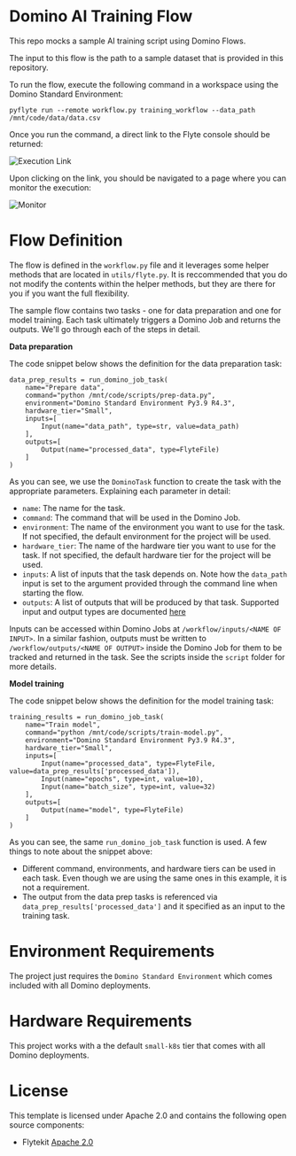 # Domino AI Training Flow

This repo mocks a sample AI training script using Domino Flows. 

The input to this flow is the path to a sample dataset that is provided in this repository.

To run the flow, execute the following command in a workspace using the Domino Standard Environment: 

```
pyflyte run --remote workflow.py training_workflow --data_path /mnt/code/data/data.csv
```

Once you run the command, a direct link to the Flyte console should be returned:

![Execution Link](https://github.com/dominodatalab/domino-ai-flows/blob/8256e3ce6aaffe4e37d962b996dd167a37020f57/screenshots/execution-link.png?raw=true)

Upon clicking on the link, you should be navigated to a page where you can monitor the execution:

![Monitor](https://github.com/dominodatalab/domino-ai-flows/blob/8256e3ce6aaffe4e37d962b996dd167a37020f57/screenshots/monitor.png?raw=true)

# Flow Definition

The flow is defined in the `workflow.py` file and it leverages some helper methods that are located in `utils/flyte.py`. It is reccommended that you do not modify the contents within the helper methods, but they are there for you if you want the full flexibility.

The sample flow contains two tasks - one for data preparation and one for model training. Each task ultimately triggers a Domino Job and returns the outputs. We'll go through each of the steps in detail.

**Data preparation**

The code snippet below shows the definition for the data preparation task:

```
data_prep_results = run_domino_job_task(
    name="Prepare data",
    command="python /mnt/code/scripts/prep-data.py",
    environment="Domino Standard Environment Py3.9 R4.3",
    hardware_tier="Small",
    inputs=[
        Input(name="data_path", type=str, value=data_path)
    ],
    outputs=[
        Output(name="processed_data", type=FlyteFile)
    ]
)
```

As you can see, we use the `DominoTask` function to create the task with the appropriate parameters. Explaining each parameter in detail:

- `name`: The name for the task.
- `command`: The command that will be used in the Domino Job.
- `environment`: The name of the environment you want to use for the task. If not specified, the default environment for the project will be used.
- `hardware_tier`: The name of the hardware tier you want to use for the task. If not specified, the default hardware tier for the project will be used.
- `inputs`: A list of inputs that the task depends on. Note how the `data_path` input is set to the argument provided through the command line when starting the flow.
- `outputs`: A list of outputs that will be produced by that task. Supported input and output types are documented [here](https://docs.flyte.org/en/latest/user_guide/data_types_and_io/index.html)

Inputs can be accessed within Domino Jobs at `/workflow/inputs/<NAME OF INPUT>`. In a similar fashion, outputs must be written to `/workflow/outputs/<NAME OF OUTPUT>` inside the Domino Job for them to be tracked and returned in the task. See the scripts inside the `script` folder for more details.

**Model training**

The code snippet below shows the definition for the model training task:

```
training_results = run_domino_job_task(
    name="Train model",
    command="python /mnt/code/scripts/train-model.py",
    environment="Domino Standard Environment Py3.9 R4.3",
    hardware_tier="Small",
    inputs=[
        Input(name="processed_data", type=FlyteFile, value=data_prep_results['processed_data']),
        Input(name="epochs", type=int, value=10),
        Input(name="batch_size", type=int, value=32)
    ],
    outputs=[
        Output(name="model", type=FlyteFile)
    ]
)
```

As you can see, the same `run_domino_job_task` function is used. A few things to note about the snippet above:
- Different command, environments, and hardware tiers can be used in each task. Even though we are using the same ones in this example, it is not a requirement.
- The output from the data prep tasks is referenced via `data_prep_results['processed_data']` and it specified as an input to the training task.

# Environment Requirements

The project just requires the `Domino Standard Environment` which comes included with all Domino deployments.

# Hardware Requirements

This project works with a the default `small-k8s` tier that comes with all Domino deployments.

# License
This template is licensed under Apache 2.0 and contains the following open source components: 

* Flytekit [Apache 2.0](https://github.com/flyteorg/flytekit/blob/master/LICENSE)